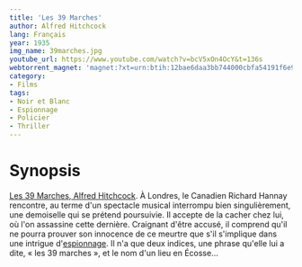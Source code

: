 ```yaml
---
title: 'Les 39 Marches'
author: Alfred Hitchcock
lang: Français
year: 1935
img_name: 39marches.jpg
youtube_url: https://www.youtube.com/watch?v=bcV5xOn4OcY&t=136s
webtorrent_magnet: 'magnet:?xt=urn:btih:12bae6daa3bb744000cbfa54191f6e97aa0eaf79&dn=HntBvvhq7XVf.mp4&tr=udp://explodie.org:6969&tr=udp://tracker.coppersurfer.tk:6969&tr=udp://tracker.empire-js.us:1337&tr=udp://tracker.leechers-paradise.org:6969&tr=udp://tracker.opentrackr.org:1337&tr=wss://tracker.btorrent.xyz&tr=wss://tracker.fastcast.nz&tr=wss://tracker.openwebtorrent.com&as=https://seed01.bitchute.com/8929/HntBvvhq7XVf.mp4&as=https://seed02.bitchute.com/8929/HntBvvhq7XVf.mp4&as=https://seed03.bitchute.com/8929/HntBvvhq7XVf.mp4&xs=https://www.bitchute.com/torrent/8929/HntBvvhq7XVf.torrent'
category:
- Films
tags:
- Noir et Blanc
- Espionnage
- Policier
- Thriller
---
```



# Synopsis
[Les 39 Marches, Alfred Hitchcock](https://www.amazon.fr/gp/product/B001CEB8S6/ref=as_li_tl?ie=UTF8&tag=ctimes-21&camp=1642&creative=6746&linkCode=as2&creativeASIN=B001CEB8S6&linkId=6ff8704ca955a5936a1c15e40c2fa66c). À Londres, le Canadien Richard Hannay rencontre, au terme d'un spectacle musical interrompu bien singulièrement, une demoiselle qui se prétend poursuivie. Il accepte de la cacher chez lui, où l'on assassine cette dernière. Craignant d'être accusé, il comprend qu'il ne pourra prouver son innocence de ce meurtre que s'il s'implique dans une intrigue d'[espionnage](http://cinetimes.org/tags/espionnage/). Il n'a que deux indices, une phrase qu'elle lui a dite, « les 39 marches », et le nom d'un lieu en Écosse…
